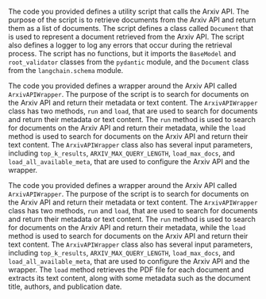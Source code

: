The code you provided defines a utility script that calls the Arxiv API. The purpose of the script is to retrieve documents from the Arxiv API and return them as a list of documents. The script defines a class called `Document` that is used to represent a document retrieved from the Arxiv API. The script also defines a logger to log any errors that occur during the retrieval process. The script has no functions, but it imports the `BaseModel` and `root_validator` classes from the `pydantic` module, and the `Document` class from the `langchain.schema` module.

The code you provided defines a wrapper around the Arxiv API called `ArxivAPIWrapper`. The purpose of the script is to search for documents on the Arxiv API and return their metadata or text content. The `ArxivAPIWrapper` class has two methods, `run` and `load`, that are used to search for documents and return their metadata or text content. The `run` method is used to search for documents on the Arxiv API and return their metadata, while the `load` method is used to search for documents on the Arxiv API and return their text content. The `ArxivAPIWrapper` class also has several input parameters, including `top_k_results`, `ARXIV_MAX_QUERY_LENGTH`, `load_max_docs`, and `load_all_available_meta`, that are used to configure the Arxiv API and the wrapper.

The code you provided defines a wrapper around the Arxiv API called `ArxivAPIWrapper`. The purpose of the script is to search for documents on the Arxiv API and return their metadata or text content. The `ArxivAPIWrapper` class has two methods, `run` and `load`, that are used to search for documents and return their metadata or text content. The `run` method is used to search for documents on the Arxiv API and return their metadata, while the `load` method is used to search for documents on the Arxiv API and return their text content. The `ArxivAPIWrapper` class also has several input parameters, including `top_k_results`, `ARXIV_MAX_QUERY_LENGTH`, `load_max_docs`, and `load_all_available_meta`, that are used to configure the Arxiv API and the wrapper. The `load` method retrieves the PDF file for each document and extracts its text content, along with some metadata such as the document title, authors, and publication date.

